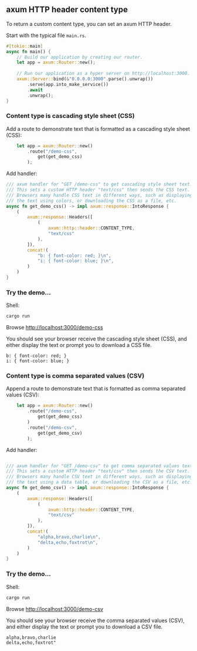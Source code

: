 ## axum HTTP header content type

To return a custom content type, you can set an axum HTTP header.

Start with the typical file `main.rs`.

```rust
#[tokio::main]
async fn main() {
    // Build our application by creating our router.
    let app = axum::Router::new();
    
    // Run our application as a hyper server on http://localhost:3000.
    axum::Server::bind(&"0.0.0.0:3000".parse().unwrap())
        .serve(app.into_make_service())
        .await
        .unwrap();
}
```


### Content type is cascading style sheet (CSS)

Add a route to demonstrate text that is formatted as a cascading style sheet (CSS):

```rust
    let app = axum::Router::new()
        .route("/demo-css",
            get(get_demo_css)
        );
```

Add handler:

```rust
/// axum handler for "GET /demo-css" to get cascading style sheet text.
/// This sets a custom HTTP header "text/css" then sends the CSS text.
/// Browsers many handle CSS text in different ways, such as displaying
/// the text using colors, or downloading the CSS as a file, etc.
async fn get_demo_css() -> impl axum::response::IntoResponse { 
    (
        axum::response::Headers([
            (
                axum::http::header::CONTENT_TYPE, 
                "text/css"
            ),
        ]),
        concat!(
            "b: { font-color: red; }\n",
            "i: { font-color: blue; }\n",
        )
    )
}
```


### Try the demo…

Shell:

```sh
cargo run
```

Browse <http://localhost:3000/demo-css>

You should see your browser receive the cascading style sheet (CSS),
and either display the text or prompt you to download a CSS file.

```text
b: { font-color: red; }
i: { font-color: blue; }
```


### Content type is comma separated values (CSV)

Append a route to demonstrate text that is formatted as comma separated values (CSV):

```rust
    let app = axum::Router::new()
        .route("/demo-css",
            get(get_demo_css)
        )
        .route("/demo-csv",
            get(get_demo_csv)
        );
```

Add handler:

```rust

/// axum handler for "GET /demo-csv" to get comma separated values text.
/// This sets a custom HTTP header "text/csv" then sends the CSV text.
/// Browsers many handle CSV text in different ways, such as displaying
/// the text using a data table, or downloading the CSV as a file, etc.
async fn get_demo_csv() -> impl axum::response::IntoResponse {
    (
        axum::response::Headers([
            (
                axum::http::header::CONTENT_TYPE, 
                "text/csv"
            ),
        ]),
        concat!(
            "alpha,bravo,charlie\n",
            "delta,echo,foxtrot\n",
        )
    )
}
```


### Try the demo…

Shell:

```sh
cargo run
```

Browse <http://localhost:3000/demo-csv>

You should see your browser receive the comma separated values (CSV),
and either display the text or prompt you to download a CSV file.

```text
alpha,bravo,charlie
delta,echo,foxtrot"
```
